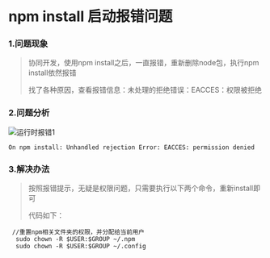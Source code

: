 # npm install 启动报错问题
### 1.问题现象
> 协同开发，使用npm install之后，一直报错，重新删除node包，执行npm install依然报错
> 
>找了各种原因，查看报错信息：未处理的拒绝错误：EACCES：权限被拒绝
>

### 2.问题分析
![运行时报错1](/img/2020/guide/node-1.png)
  ```
  On npm install: Unhandled rejection Error: EACCES: permission denied
  ```

### 3.解决办法
> 按照报错提示，无疑是权限问题，只需要执行以下两个命令，重新install即可
>
> 代码如下：

```
 //重置npm相关文件夹的权限，并分配给当前用户
  sudo chown -R $USER:$GROUP ~/.npm
  sudo chown -R $USER:$GROUP ~/.config
```
